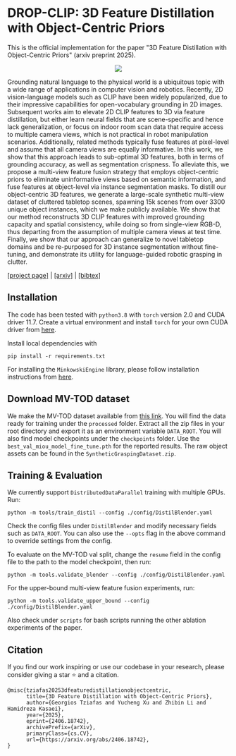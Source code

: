 # DROP-CLIP: 3D Feature Distillation with Object-Centric Priors
This is the official implementation for the paper "3D Feature Distillation with Object-Centric Priors" (arxiv preprint 2025).

<p align="center"> <img src='media/main-figure-1-1.png' align="center" > </p>
Grounding natural language to the physical world is a ubiquitous topic with a wide range of applications in computer vision and robotics. 
Recently, 2D vision-language models such as CLIP have been widely popularized, due to their impressive capabilities for open-vocabulary grounding in 2D images.
Subsequent works aim to elevate 2D CLIP features to 3D via feature distillation, but either learn neural fields that are scene-specific and hence lack generalization, or focus on indoor room scan data that require access to multiple camera views, which is not practical in robot manipulation scenarios.
Additionally, related methods typically fuse features at pixel-level and assume that all camera views are equally informative.
In this work, we show that this approach leads to sub-optimal 3D features, both in terms of grounding accuracy, as well as segmentation crispness.
To alleviate this, we propose a multi-view feature fusion strategy that employs object-centric priors to eliminate uninformative views based on semantic information, and fuse features at object-level via instance segmentation masks. 
To distill our object-centric 3D features, we generate a large-scale synthetic multi-view dataset of cluttered tabletop scenes, spawning 15k scenes from over 3300 unique object instances, which we make publicly available.
We show that our method reconstructs 3D CLIP features with improved grounding capacity and spatial consistency, while doing so from single-view RGB-D, thus departing from the assumption of multiple camera views at test time.
Finally, we show that our approach can generalize to novel tabletop domains and be re-purposed for 3D instance segmentation without fine-tuning, and demonstrate its utility for language-guided robotic grasping in clutter.

[[project page]](https://gtziafas.github.io/DROP_project/) | [[arxiv]](https://arxiv.org/abs/2406.18742) | [[bibtex]](#citation)

## Installation
The code has been tested with `python3.8` with `torch` version 2.0 and CUDA driver 11.7. Create a virtual environment and install `torch` for your own CUDA driver from [here](https://pytorch.org/get-started/locally/). 

Install local dependencies with 
```
pip install -r requirements.txt
```

For installing the `MinkowskiEngine` library, please follow installation instructions from [here](https://github.com/NVIDIA/MinkowskiEngine#anaconda).


## Download MV-TOD dataset
We make the MV-TOD dataset available from [this link](https://drive.google.com/drive/folders/1t25Rvw50vafdeVb2D4J_uJRlnnPe39s-?usp=sharing). You will find the data ready for training under the `processed` folder. Extract all the zip files in your root directory and export it as an environment variable `DATA_ROOT`. You will also find model checkpoints under the `checkpoints` folder. Use the `best_val_miou_model_fine_tune.pth` for the reported results. The raw object assets can be found in the `SyntheticGraspingDataset.zip`.


## Training & Evaluation
We currently support `DistributedDataParallel` training with multiple GPUs. Run:
```
python -m tools/train_distil --config ./config/DistilBlender.yaml
```

Check the config files under `DistilBlender` and modify necessary fields such as `DATA_ROOT`. You can also use the `--opts` flag in the above command to override settings from the config.

To evaluate on the MV-TOD val split, change the `resume` field in the config file to the path to the model checkpoint, then run:
```
python -m tools.validate_blender --config ./config/DistilBlender.yaml
```

For the upper-bound multi-view feature fusion experiments, run:
```
python -m tools.validate_upper_bound --config ./config/DistilBlender.yaml
```

Also check under `scripts` for bash scripts running the other ablation experiments of the paper.

## Citation
If you find our work inspiring or use our codebase in your research, please consider giving a star ⭐ and a citation.
```
@misc{tziafas20253dfeaturedistillationobjectcentric,
      title={3D Feature Distillation with Object-Centric Priors}, 
      author={Georgios Tziafas and Yucheng Xu and Zhibin Li and Hamidreza Kasaei},
      year={2025},
      eprint={2406.18742},
      archivePrefix={arXiv},
      primaryClass={cs.CV},
      url={https://arxiv.org/abs/2406.18742}, 
}
```

